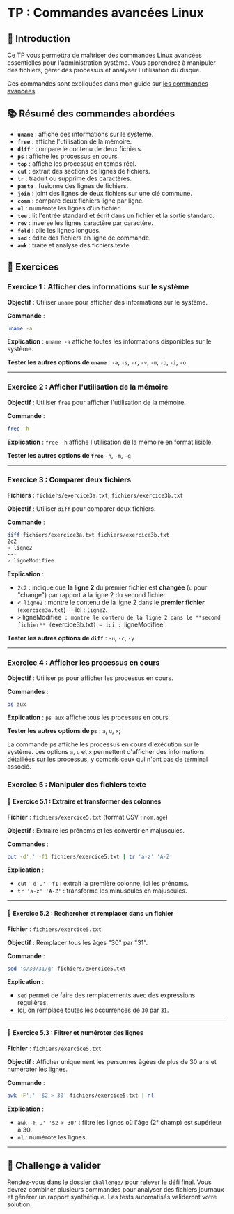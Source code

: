 # TP  : Commandes avancées Linux

## 🧠 Introduction

Ce TP vous permettra de maîtriser des commandes Linux avancées essentielles pour
l'administration système. Vous apprendrez à manipuler des fichiers, gérer des
processus et analyser l'utilisation du disque.

Ces commandes sont expliquées dans mon guide sur [les commandes
avancées](https://blog.stephane-robert.info/docs/admin-serveurs/linux/commandes-avancees/).

## 📚 Résumé des commandes abordées

- **`uname`** : affiche des informations sur le système.
- **`free`** : affiche l'utilisation de la mémoire.
- **`diff`** : compare le contenu de deux fichiers.
- **`ps`** : affiche les processus en cours.
- **`top`** : affiche les processus en temps réel.
- **`cut`** : extrait des sections de lignes de fichiers.
- **`tr`** : traduit ou supprime des caractères.
- **`paste`** : fusionne des lignes de fichiers.
- **`join`** : joint des lignes de deux fichiers sur une clé commune.
- **`comm`** : compare deux fichiers ligne par ligne.
- **`nl`** : numérote les lignes d'un fichier.
- **`tee`** : lit l'entrée standard et écrit dans un fichier et la sortie
  standard.
- **`rev`** : inverse les lignes caractère par caractère.
- **`fold`** : plie les lignes longues.
- **`sed`** : édite des fichiers en ligne de commande.
- **`awk`** : traite et analyse des fichiers texte.

## 🧪 Exercices

### Exercice 1 : Afficher des informations sur le système

**Objectif** : Utiliser `uname` pour afficher des informations sur le système.

**Commande** :

```bash
uname -a
```

**Explication** : `uname -a` affiche toutes les informations disponibles sur le
système.

**Tester les autres options de `uname`** : `-a`, `-s`, `-r`, `-v`, `-m`, `-p`,
`-i`, `-o`

---

### Exercice 2 : Afficher l'utilisation de la mémoire

**Objectif** : Utiliser `free` pour afficher l'utilisation de la mémoire.

**Commande** :

```bash
free -h
```


**Explication** : `free -h` affiche l'utilisation de la mémoire en format
lisible.

**Tester les autres options de `free`** `-h`, `-m`, `-g`

---

### Exercice 3 : Comparer deux fichiers

**Fichiers** : `fichiers/exercice3a.txt`, `fichiers/exercice3b.txt`

**Objectif** : Utiliser `diff` pour comparer deux fichiers.

**Commande** :

```bash
diff fichiers/exercice3a.txt fichiers/exercice3b.txt
2c2
< ligne2
---
> ligneModifiee
```

**Explication** :

- `2c2` : indique que **la ligne 2** du premier fichier est **changée** (`c`
  pour "change") par rapport à la ligne 2 du second fichier.
- `< ligne2` : montre le contenu de la ligne 2 dans le **premier fichier**
  (`exercice3a.txt`) — ici : `ligne2`.
- `>` ligneModifiee` : montre le contenu de la ligne 2 dans le **second
  fichier** (`exercice3b.txt`) — ici : `ligneModifiee`.

**Tester les autres options de `diff`** : `-u`, `-c`, `-y`

---

### Exercice 4 : Afficher les processus en cours

**Objectif** : Utiliser `ps` pour afficher les processus en cours.

**Commandes** :

```bash
ps aux
```

**Explication** : `ps aux` affiche tous les processus en cours.

**Tester les autres options de `ps`** : `a`, `u`, `x`;

La commande ps affiche les processus en cours d'exécution sur le système. Les
options `a`, `u` et `x` permettent d'afficher des informations détaillées sur
les processus, y compris ceux qui n'ont pas de terminal associé.

### Exercice 5 : Manipuler des fichiers texte

#### 🧪 Exercice 5.1 : Extraire et transformer des colonnes

**Fichier** : `fichiers/exercice5.txt` (format CSV : `nom,age`)

**Objectif** : Extraire les prénoms et les convertir en majuscules.

**Commandes** :

```bash
cut -d',' -f1 fichiers/exercice5.txt | tr 'a-z' 'A-Z'
```

**Explication** :

- `cut -d',' -f1` : extrait la première colonne, ici les prénoms.
- `tr 'a-z' 'A-Z'` : transforme les minuscules en majuscules.

---

#### 🧪 Exercice 5.2 : Rechercher et remplacer dans un fichier

**Fichier** : `fichiers/exercice5.txt`

**Objectif** : Remplacer tous les âges "30" par "31".

**Commande** :

```bash
sed 's/30/31/g' fichiers/exercice5.txt
```

**Explication** :

- `sed` permet de faire des remplacements avec des expressions régulières.
- Ici, on remplace toutes les occurrences de `30` par `31`.

---

#### 🧪 Exercice 5.3 : Filtrer et numéroter des lignes

**Fichier** : `fichiers/exercice5.txt`

**Objectif** : Afficher uniquement les personnes âgées de plus de 30 ans et
numéroter les lignes.

**Commande** :

```bash
awk -F',' '$2 > 30' fichiers/exercice5.txt | nl
```

**Explication** :

- `awk -F',' '$2 > 30'` : filtre les lignes où l'âge (2ᵉ champ) est supérieur à
  30.
- `nl` : numérote les lignes.

---

## 🏁 Challenge à valider

Rendez-vous dans le dossier `challenge/` pour relever le défi final. Vous devrez
combiner plusieurs commandes pour analyser des fichiers journaux et générer un
rapport synthétique. Les tests automatisés valideront votre solution.

